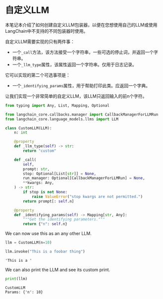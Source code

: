 # 自定义LLM

本笔记本介绍了如何创建自定义LLM包装器，以便在您想使用自己的LLM或使用LangChain中不支持的不同包装器时使用。

自定义LLM需要实现的只有两件事：

- 一个`_call`方法，该方法接受一个字符串，一些可选的停止词，并返回一个字符串。
- 一个`_llm_type`属性，该属性返回一个字符串。仅用于日志记录。

它可以实现的第二个可选事项是：

- 一个`_identifying_params`属性，用于帮助打印此类。应返回一个字典。

让我们实现一个非常简单的自定义LLM，该LLM只返回输入的前n个字符。

```python
from typing import Any, List, Mapping, Optional

from langchain_core.callbacks.manager import CallbackManagerForLLMRun
from langchain_core.language_models.llms import LLM
```



```python
class CustomLLM(LLM):
    n: int

    @property
    def _llm_type(self) -> str:
        return "custom"

    def _call(
        self,
        prompt: str,
        stop: Optional[List[str]] = None,
        run_manager: Optional[CallbackManagerForLLMRun] = None,
        **kwargs: Any,
    ) -> str:
        if stop is not None:
            raise ValueError("stop kwargs are not permitted.")
        return prompt[: self.n]

    @property
    def _identifying_params(self) -> Mapping[str, Any]:
        """Get the identifying parameters."""
        return {"n": self.n}
```



We can now use this as an any other LLM.

```python
llm = CustomLLM(n=10)
```

```python
llm.invoke("This is a foobar thing")
```

```text
'This is a '
```

We can also print the LLM and see its custom print.

```python
print(llm)
```



```text
CustomLLM
Params: {'n': 10}
```